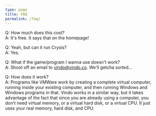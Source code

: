```yaml
---
type: page
title: FAQ
permalink: /faq/
---
```


Q: How much does this cost?  
A: It's free. It says that on the homepage!

Q: Yeah, but can it run Crysis?  
A: Yes. <!-- insert screenshot here -->

Q: What if the game/program I wanna use doesn't work?  
A: Shoot off an email to vindo@vindo.co. We'll getcha sorted...

Q: How does it work?  
A: Programs like VMWare work by creating a complete virtual computer, running inside your existing computer, and then running Windows and Windows programs in that.
Vindo works in a similar way, but it takes advantage of the fact that since you are already using a computer, you don't need virtual memory, or a virtual hard disk,
or a virtual CPU. It just uses your real memory, hard disk, and CPU.